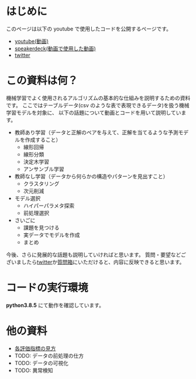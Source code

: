 # はじめに

このページは以下の youtube で使用したコードを公開するページです。

- [youtube(動画)](http://www.youtube.com/channel/UCFy3VBvZBeE9bN0F2sxF8rg?sub_confirmation=1)
- [speakerdeck(動画で使用した動画)](https://speakerdeck.com/k_study)
- [twitter](https://twitter.com/ks_study_ml)

# この資料は何？

機械学習でよく使用されるアルゴリズムの基本的な仕組みを説明するための資料です。
ここではテーブルデータ(csv のような表で表現できるデータ)を扱う機械学習モデルを対象に、
以下の話題について動画とコードを用いて説明しています。

- 教師あり学習（データと正解のペアを与えて、正解を当てるような予測モデルを作成すること）
  - 線形回帰
  - 線形分類
  - 決定木学習
  - アンサンブル学習
- 教師なし学習（データから何らかの構造やパターンを見出すこと）
  - クラスタリング
  - 次元削減
- モデル選択
  - ハイパーパラメタ探索
  - 前処理選択
- さいごに
  - 課題を見つける
  - 実データでモデルを作成
  - まとめ

今後、さらに発展的な話題も説明していければと思います。
質問・要望などございましたら[twitter](https://twitter.com/ks_study_ml)か[質問箱](https://marshmallow-qa.com/ks_study_ml)にいただけると、内容に反映できると思います。

# コードの実行環境

**python3.8.5** にて動作を確認しています。

# 他の資料

- [各評価指標の見方](https://k-datamining.github.io/dm-book-metrics/intro.html)
- TODO: データの前処理の仕方
- TODO: データの可視化
- TODO: 異常検知
